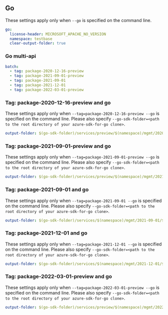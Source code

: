 ## Go

These settings apply only when `--go` is specified on the command line.

```yaml $(go)
go:
  license-header: MICROSOFT_APACHE_NO_VERSION
  namespace: testbase
  clear-output-folder: true
```

### Go multi-api

``` yaml $(go) && $(multiapi)
batch:
  - tag: package-2020-12-16-preview
  - tag: package-2021-09-01-preview
  - tag: package-2021-09-01
  - tag: package-2021-12-01
  - tag: package-2022-03-01-preview
```

### Tag: package-2020-12-16-preview and go

These settings apply only when `--tag=package-2020-12-16-preview --go` is specified on the command line.
Please also specify `--go-sdk-folder=<path to the root directory of your azure-sdk-for-go clone>`.

```yaml $(tag) == 'package-2020-12-16-preview' && $(go)
output-folder: $(go-sdk-folder)/services/preview/$(namespace)/mgmt/2020-12-16-preview/$(namespace)
```

### Tag: package-2021-09-01-preview and go

These settings apply only when `--tag=package-2021-09-01-preview --go` is specified on the command line.
Please also specify `--go-sdk-folder=<path to the root directory of your azure-sdk-for-go clone>`.

```yaml $(tag) == 'package-2021-09-01-preview' && $(go)
output-folder: $(go-sdk-folder)/services/preview/$(namespace)/mgmt/2021-09-01-preview/$(namespace)
```

### Tag: package-2021-09-01 and go

These settings apply only when `--tag=package-2021-09-01 --go` is specified on the command line.
Please also specify `--go-sdk-folder=<path to the root directory of your azure-sdk-for-go clone>`.

```yaml $(tag) == 'package-2021-09-01' && $(go)
output-folder: $(go-sdk-folder)/services/$(namespace)/mgmt/2021-09-01/$(namespace)
```

### Tag: package-2021-12-01 and go

These settings apply only when `--tag=package-2021-12-01 --go` is specified on the command line.
Please also specify `--go-sdk-folder=<path to the root directory of your azure-sdk-for-go clone>`.

```yaml $(tag) == 'package-2021-12-01' && $(go)
output-folder: $(go-sdk-folder)/services/$(namespace)/mgmt/2021-12-01/$(namespace)
```

### Tag: package-2022-03-01-preview and go

These settings apply only when `--tag=package-2022-03-01-preview --go` is specified on the command line.
Please also specify `--go-sdk-folder=<path to the root directory of your azure-sdk-for-go clone>`.

```yaml $(tag) == 'package-2022-03-01-preview' && $(go)
output-folder: $(go-sdk-folder)/services/preview/$(namespace)/mgmt/2022-03-01-preview/$(namespace)
```